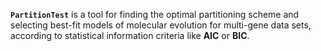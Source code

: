 **`PartitionTest`** is a tool for finding the optimal partitioning scheme and selecting best-fit models of molecular evolution for multi-gene data sets, according to statistical information criteria like **AIC** or **BIC**.